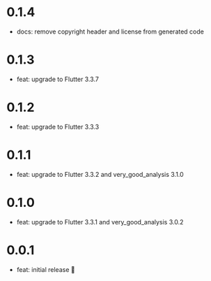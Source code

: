 # 0.1.4

- docs: remove copyright header and license from generated code

# 0.1.3

- feat: upgrade to Flutter 3.3.7

# 0.1.2

- feat: upgrade to Flutter 3.3.3

# 0.1.1

- feat: upgrade to Flutter 3.3.2 and very_good_analysis 3.1.0

# 0.1.0

- feat: upgrade to Flutter 3.3.1 and very_good_analysis 3.0.2

# 0.0.1

- feat: initial release 🎉
